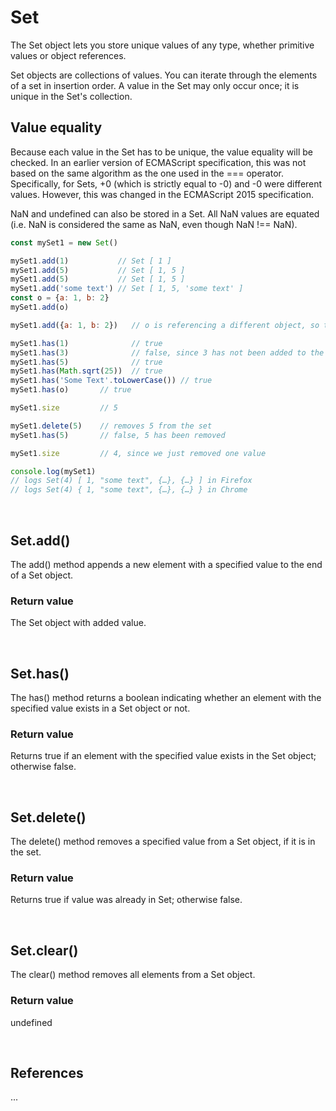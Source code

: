 # Set

The Set object lets you store unique values of any type, whether primitive values or object references.

Set objects are collections of values. You can iterate through the elements of a set in insertion order. A value in the Set may only occur once; it is unique in the Set's collection.

## Value equality

Because each value in the Set has to be unique, the value equality will be checked. In an earlier version of ECMAScript specification, this was not based on the same algorithm as the one used in the === operator. Specifically, for Sets, +0 (which is strictly equal to -0) and -0 were different values. However, this was changed in the ECMAScript 2015 specification.

NaN and undefined can also be stored in a Set. All NaN values are equated (i.e. NaN is considered the same as NaN, even though NaN !== NaN).

```javascript
const mySet1 = new Set()

mySet1.add(1)           // Set [ 1 ]
mySet1.add(5)           // Set [ 1, 5 ]
mySet1.add(5)           // Set [ 1, 5 ]
mySet1.add('some text') // Set [ 1, 5, 'some text' ]
const o = {a: 1, b: 2}
mySet1.add(o)

mySet1.add({a: 1, b: 2})   // o is referencing a different object, so this is okay

mySet1.has(1)              // true
mySet1.has(3)              // false, since 3 has not been added to the set
mySet1.has(5)              // true
mySet1.has(Math.sqrt(25))  // true
mySet1.has('Some Text'.toLowerCase()) // true
mySet1.has(o)       // true

mySet1.size         // 5

mySet1.delete(5)    // removes 5 from the set
mySet1.has(5)       // false, 5 has been removed

mySet1.size         // 4, since we just removed one value

console.log(mySet1)
// logs Set(4) [ 1, "some text", {…}, {…} ] in Firefox
// logs Set(4) { 1, "some text", {…}, {…} } in Chrome
```

&nbsp;

## Set.add()

The add() method appends a new element with a specified value to the end of a Set object.

### Return value

The Set object with added value.

&nbsp;

## Set.has()

The has() method returns a boolean indicating whether an element with the specified value exists in a Set object or not.

### Return value

Returns true if an element with the specified value exists in the Set object; otherwise false.

&nbsp;

## Set.delete()

The delete() method removes a specified value from a Set object, if it is in the set.

### Return value

Returns true if value was already in Set; otherwise false.

&nbsp;

## Set.clear()

The clear() method removes all elements from a Set object.

### Return value

undefined

&nbsp;

## References

...
